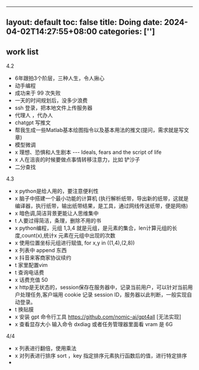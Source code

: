 
---
layout: default
toc: false
title: Doing 
date:  2024-04-02T14:27:55+08:00
categories: ['']
---


## work list

4.2 

- 6年跟拍3个阶层，三种人生，令人揪心 
- 动手编程
- 成功来于 99 次失败
- 一天的时间规划后，没多少浪费
- ssh 登录，把本地文件上传服务器
- 代理人 ，代办人
- chatgpt 写推文
- 帮我生成一些Matlab基本绘图指令以及基本用法的推文(提问，需求就是写文章)
- 模型微调
- x 理想、恐惧和人生剧本 --- Ideals, fears and the script of life
- x 人在沮丧的时候要做点事情转移注意力，比如 铲沙子
-  二分查找

4.3
- x python是给人用的，要注意便利性
- x 脑子中搭建一个最小功能的计算机 (执行解析纸带，导出新的纸带，这就是编译器，执行纸带，输出纸带结果，是工具，通过网线传送纸带，便是网络)
- x 暗色调,简洁背景更能让人思维集中
- t 人要过得简洁，条理，删除不用的书
- x python编程，元组 1,3,4 就是元组，是元素的集合，len计算元组的长度,count(x),统计x 元素在元组中出现的次数
- x 使用位置坐标元组进行赋值, for x,y in ((1,4),(2,8))
- x 列表中 append 东西
- x 抖音来客商家协议续约
- t 家里配置vim 
- t 查询电话费
- x 话费充值 50
- x http是无状态的，session保存在服务器中，记录当前用户，可以针对当前用户处理任务,客户端用 cookie 记录 session ID，服务器以此判断，一般实现自动登录。
- t 换贴膜
- x 安装 gpt 命令行工具 https://github.com/nomic-ai/gpt4all [无法实现]
- x 查看显存大小  输入命令 dxdiag 或者任务管理器里面看 vram 是 6G

4/4
- x 列表进行翻倍，使用乘法
- x 对列表进行排序  sort ，key 指定排序元素执行函数后的值，进行特定排序
- 
